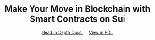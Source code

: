 <div align="center">
<h1>Make Your Move in Blockchain with Smart Contracts on Sui</h1>
<a href="https://docs.solide0x.tech/docs/pol/contribution">
  Read in Depth Docs
</a>
&nbsp;&nbsp;&nbsp;&nbsp;
<a href="https://pol.solide0x.tech/q/polearn/make-your-move-sui">
  View in POL
</a>
</div>
